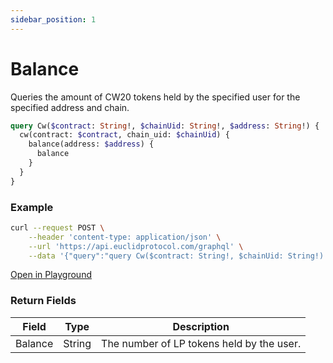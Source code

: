 ```yaml
---
sidebar_position: 1
---
```


# Balance

Queries the amount of CW20 tokens held by the specified user for the specified address and chain.

```graphql
query Cw($contract: String!, $chainUid: String!, $address: String!) {
  cw(contract: $contract, chain_uid: $chainUid) {
    balance(address: $address) {
      balance
    }
  }
}
```

### Example

```bash
curl --request POST \
    --header 'content-type: application/json' \
    --url 'https://api.euclidprotocol.com/graphql' \
    --data '{"query":"query Cw($contract: String!, $chainUid: String!) {\n  cw(contract: $contract, chain_uid: $chainUid) {\n    token_info {\n      name\n      symbol\n      decimals\n      total_supply\n    }\n  }\n}","variables":{"contract":"nibi16wdq5rux5p2fd7kyv2fq0yxus7z3axtm509w6f97fs0an9lemmdstzg69p","chainUid":"nibiru"}}'
```
[Open in Playground](https://api.euclidprotocol.com/?explorerURLState=N4IgJg9gxgrgtgUwHYBcQC4QEcYIE4CeABAMIDuAFACRQSp4CGUK6RAyingJZIDmAhABoiNABYMeAVS5hWHbn34BKIsAA6SIkSiVa9JixF7OB4VHE8A%2BjBmsxEpNLAr1mrURQQA1sks8AZhCqGu7uSAyIIaFEAM4EcABGEAA2UaFgCFBccAzJMWnunii5ljEwAA7lyQQFAL5R9Ui1IIIgAG4M3AwJyQgxGCCuWmogxozMI6wjSFwJXACMAGxkYFgArHgwAB5r5QBM-mAA7F4EbQdYAAwEWzAxRwBeAMwMWyhwa5cAnGSL-l9HfwxS4MJBfXpwOBgGIoB68RZfcojQRREbmBxOSZEaazLibZEaZq1IA)

### Return Fields

| Field         | Type   | Description                                     |
|---------------|--------|-------------------------------------------------|
| Balance   | String    | The number of LP tokens held by the user.    |
